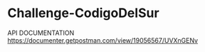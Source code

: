 # Challenge-CodigoDelSur

API DOCUMENTATION
https://documenter.getpostman.com/view/19056567/UVXnGENv
